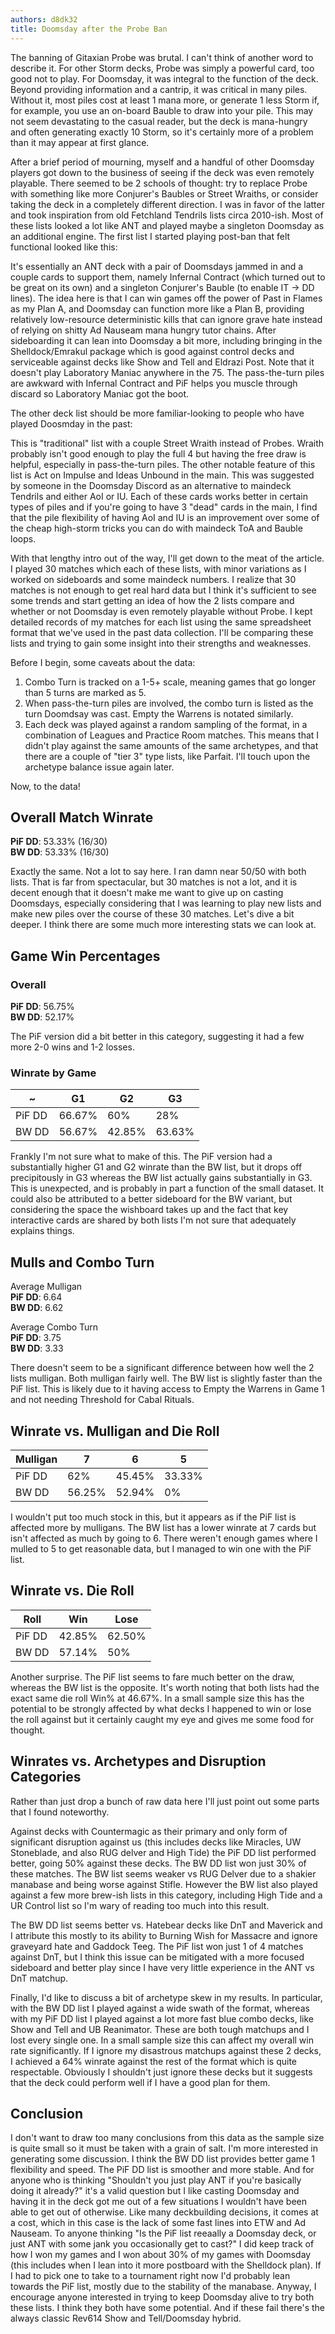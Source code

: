 ```yaml
---
authors: d8dk32
title: Doomsday after the Probe Ban
---
```


The banning of Gitaxian Probe was brutal. I can't think of another word to
describe it. For other Storm decks, Probe was simply a powerful card, too good
not to play. For Doomsday, it was integral to the function of the deck. Beyond
providing information and a cantrip, it was critical in many piles. Without it,
most piles cost at least 1 mana more, or generate 1 less Storm if, for example,
you use an on-board Bauble to draw into your pile. This may not seem devastating
to the casual reader, but the deck is mana-hungry and often generating exactly
10 Storm, so it's certainly more of a problem than it may appear at first
glance.

After a brief period of mourning, myself and a handful of other Doomsday players
got down to the business of seeing if the deck was even remotely playable. There
seemed to be 2 schools of thought: try to replace Probe with something like more
Conjurer's Baubles or Street Wraiths, or consider taking the deck in a
completely different direction. I was in favor of the latter and took
inspiration from old Fetchland Tendrils lists circa 2010-ish. Most of these
lists looked a lot like ANT and played maybe a singleton Doomsday as an
additional engine. The first list I started playing post-ban that felt
functional looked like this:

<div deckfile="2018.07.ddft.pif.json"></div>

It's essentially an ANT deck with a pair of Doomsdays jammed in and a couple
cards to support them, namely Infernal Contract (which turned out to be great on
its own) and a singleton Conjurer's Bauble (to enable IT -> DD lines). The idea
here is that I can win games off the power of Past in Flames as my Plan A, and
Doomsday can function more like a Plan B, providing relatively low-resource
deterministic kills that can ignore grave hate instead of relying on shitty Ad
Nauseam mana hungry tutor chains. After sideboarding it can lean into Doomsday a
bit more, including bringing in the Shelldock/Emrakul package which is good
against control decks and serviceable against decks like Show and Tell and
Eldrazi Post. Note that it doesn't play Laboratory Maniac anywhere in the 75.
The pass-the-turn piles are awkward with Infernal Contract and PiF helps you
muscle through discard so Laboratory Maniac got the boot.

The other deck list should be more familiar-looking to people who have played
Doosmday in the past:

<div deckfile="2018.07.ddft.bw.json"></div>

This is "traditional" list with a couple Street Wraith instead of Probes. Wraith
probably isn't good enough to play the full 4 but having the free draw is
helpful, especially in pass-the-turn piles. The other notable feature of this
list is Act on Impulse and Ideas Unbound in the main. This was suggested by
someone in the Doomsday Discord as an alternative to maindeck Tendrils and
either AoI or IU. Each of these cards works better in certain types of piles and
if you're going to have 3 "dead" cards in the main, I find that the pile
flexibility of having AoI and IU is an improvement over some of the cheap
high-storm tricks you can do with maindeck ToA and Bauble loops.

With that lengthy intro out of the way, I'll get down to the meat of the
article. I played 30 matches which each of these lists, with minor variations as
I worked on sideboards and some maindeck numbers. I realize that 30 matches is
not enough to get real hard data but I think it's sufficient to see some trends
and start getting an idea of how the 2 lists compare and whether or not Doomsday
is even remotely playable without Probe. I kept detailed records of my matches
for each list using the same spreadsheet format that we've used in the past data
collection. I'll be comparing these lists and trying to gain some insight into
their strengths and weaknesses.

Before I begin, some caveats about the data:

1. Combo Turn is tracked on a 1-5+ scale, meaning games that go longer than 5
   turns are marked as 5.
2. When pass-the-turn piles are involved, the combo turn is listed as the turn
   Doomdsay was cast. Empty the Warrens is notated similarly.
3. Each deck was played against a random sampling of the format, in a
   combination of Leagues and Practice Room matches. This means that I didn't
   play against the same amounts of the same archetypes, and that there are a
   couple of "tier 3" type lists, like Parfait. I'll touch upon the archetype
   balance issue again later.

Now, to the data!

## Overall Match Winrate

**PiF DD**: 53.33% (16/30)  
**BW DD**: 53.33% (16/30)

Exactly the same. Not a lot to say here. I ran damn near 50/50 with both lists.
That is far from spectacular, but 30 matches is not a lot, and it is decent
enough that it doesn't make me want to give up on casting Doomsdays, especially
considering that I was learning to play new lists and make new piles over the
course of these 30 matches. Let's dive a bit deeper. I think there are some much
more interesting stats we can look at.

## Game Win Percentages

### Overall

**PiF DD**: 56.75%  
**BW DD**: 52.17%

The PiF version did a bit better in this category, suggesting it had a few more
2-0 wins and 1-2 losses.

### Winrate by Game

| ~      | G1     | G2     | G3     |
|--------|--------|--------|--------|
| PiF DD | 66.67% | 60%    | 28%    |
| BW DD  | 56.67% | 42.85% | 63.63% |

Frankly I'm not sure what to make of this. The PiF version had a substantially
higher G1 and G2 winrate than the BW list, but it drops off precipitously in G3
whereas the BW list actually gains substantially in G3. This is unexpected, and
is probably in part a function of the small dataset. It could also be attributed
to a better sideboard for the BW variant, but considering the space the
wishboard takes up and the fact that key interactive cards are shared by both
lists I'm not sure that adequately explains things.

## Mulls and Combo Turn

Average Mulligan  
**PiF DD**: 6.64  
**BW DD**: 6.62

Average Combo Turn  
**PiF DD**: 3.75  
**BW DD**: 3.33

There doesn't seem to be a significant difference between how well the 2 lists
mulligan. Both mulligan fairly well. The BW list is slightly faster than the PiF
list. This is likely due to it having access to Empty the Warrens in Game 1 and
not needing Threshold for Cabal Rituals.

## Winrate vs. Mulligan and Die Roll

| Mulligan | 7      | 6      | 5      |
|----------|--------|--------|--------|
| PiF DD   | 62%    | 45.45% | 33.33% |
| BW DD    | 56.25% | 52.94% | 0%     |

I wouldn't put too much stock in this, but it appears as if the PiF list is
affected more by mulligans. The BW list has a lower winrate at 7 cards but isn't
affected as much by going to 6. There weren't enough games where I mulled to 5
to get reasonable data, but I managed to win one with the PiF list.

## Winrate vs. Die Roll

| Roll   | Win    | Lose   |
|--------|--------|--------|
| PiF DD | 42.85% | 62.50% |
| BW DD  | 57.14% | 50%    |

Another surprise. The PiF list seems to fare much better on the draw, whereas
the BW list is the opposite. It's worth noting that both lists had the exact
same die roll Win% at 46.67%. In a small sample size this has the potential to
be strongly affected by what decks I happened to win or lose the roll against
but it certainly caught my eye and gives me some food for thought.

## Winrates vs. Archetypes and Disruption Categories

Rather than just drop a bunch of raw data here I'll just point out some parts
that I found noteworthy.

Against decks with Countermagic as their primary and only form of significant
disruption against us (this includes decks like Miracles, UW Stoneblade, and
also RUG delver and High Tide) the PiF DD list performed better, going 50%
against these decks. The BW DD list won just 30% of these matches. The BW list
seems weaker vs RUG Delver due to a shakier manabase and being worse against
Stifle. However the BW list also played against a few more brew-ish lists in
this category, including High Tide and a UR Control list so I'm wary of reading
too much into this result.

The BW DD list seems better vs. Hatebear decks like DnT and Maverick and I
attribute this mostly to its ability to Burning Wish for Massacre and ignore
graveyard hate and Gaddock Teeg. The PiF list won just 1 of 4 matches against
DnT, but I think this issue can be mitigated with a more focused sideboard and
better play since I have very little experience in the ANT vs DnT matchup.

Finally, I'd like to discuss a bit of archetype skew in my results. In
particular, with the BW DD list I played against a wide swath of the format,
whereas with my PiF DD list I played against a lot more fast blue combo decks,
like Show and Tell and UB Reanimator. These are both tough matchups and I lost
every single one. In a small sample size this can affect my overall win rate
significantly. If I ignore my disastrous matchups against these 2 decks, I
achieved a 64% winrate against the rest of the format which is quite
respectable. Obviously I shouldn't just ignore these decks but it suggests that
the deck could perform well if I have a good plan for them.

## Conclusion

I don't want to draw too many conclusions from this data as the sample size is
quite small so it must be taken with a grain of salt. I'm more interested in
generating some discussion. I think the BW DD list provides better game 1
flexibility and speed. The PiF DD list is smoother and more stable. And for
anyone who is thinking "Shouldn't you just play ANT if you're basically doing it
already?" it's a valid question but I like casting Doomsday and having it in the
deck got me out of a few situations I wouldn't have been able to get out of
otherwise. Like many deckbuilding decisions, it comes at a cost, which in this
case is the lack of some fast lines into ETW and Ad Nauseam. To anyone thinking "Is
the PiF list reeaally a Doomsday deck, or just ANT with some jank you
occasionally get to cast?" I did keep track of how I won my games and I won
about 30% of my games with Doomsday (this includes when I lean into it more
postboard with the Shelldock plan). If I had to pick one to take to a tournament
right now I'd probably lean towards the PiF list, mostly due to the stability of
the manabase. Anyway, I encourage anyone interested in trying to keep Doomsday
alive to try both these lists. I think they both have some potential. And if
these fail there's the always classic Rev614 Show and Tell/Doomsday hybrid.
